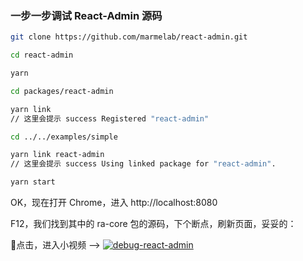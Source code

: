 ### 一步一步调试 React-Admin 源码

```sh
git clone https://github.com/marmelab/react-admin.git

cd react-admin

yarn

cd packages/react-admin

yarn link
// 这里会提示 success Registered "react-admin"

cd ../../examples/simple

yarn link react-admin
// 这里会提示 success Using linked package for "react-admin".

yarn start

```

OK，现在打开 Chrome，进入 http://localhost:8080

F12，我们找到其中的 ra-core 包的源码，下个断点，刷新页面，妥妥的：

点击，进入小视频 --> [![debug-react-admin]()](https://streamable.com/s/3evkg/tzvjqb)